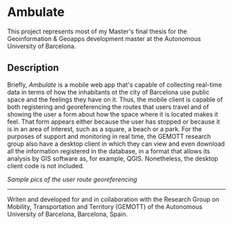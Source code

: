 # Ambulate

This project represents most of my Master's final thesis for the Geoinformation & Geoapps development master at the Autonomous University of Barcelona.

## Description

Briefly, *Ambulate* is a mobile web app that's capable of collecting real-time data in terms of how the inhabitants ot the city of Barcelona use public space and the feelings they have on it. Thus, the mobile client is capable of both registering and georeferencing the routes that users travel and of showing the user a form about how the space where it is located makes it feel. That form appears either because the user has stopped or because it is in an area of interest, such as a square, a beach or a park. For the purposes of support and monitoring in real time, the GEMOTT research group also have a desktop client in which they can view and even download all the information registered in the database, in a format that allows its analysis by GIS software as, for example, QGIS. Nonetheless, the desktop client code is not included.

*Sample pics of the user route georeferencing*

----

Writen and developed for and in collaboration with the Research Group on Mobility, Transportation and Territory (GEMOTT) of the Autonomous University of Barcelona, Barcelona, Spain. 

